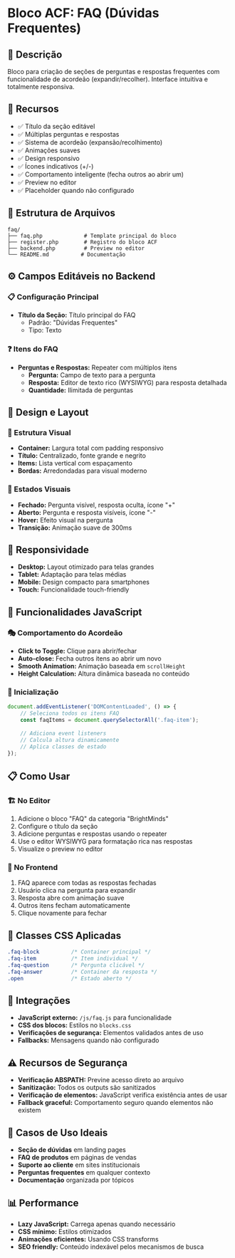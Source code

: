 # Bloco ACF: FAQ (Dúvidas Frequentes)

## 📝 Descrição
Bloco para criação de seções de perguntas e respostas frequentes com funcionalidade de acordeão (expandir/recolher). Interface intuitiva e totalmente responsiva.

## 🔧 Recursos
- ✅ Título da seção editável
- ✅ Múltiplas perguntas e respostas
- ✅ Sistema de acordeão (expansão/recolhimento)
- ✅ Animações suaves
- ✅ Design responsivo
- ✅ Ícones indicativos (+/-)
- ✅ Comportamento inteligente (fecha outros ao abrir um)
- ✅ Preview no editor
- ✅ Placeholder quando não configurado

## 📂 Estrutura de Arquivos
```
faq/
├── faq.php             # Template principal do bloco
├── register.php        # Registro do bloco ACF
├── backend.php         # Preview no editor
└── README.md          # Documentação
```

## ⚙️ Campos Editáveis no Backend

### 📋 Configuração Principal
- **Título da Seção:** Título principal do FAQ
  - Padrão: "Dúvidas Frequentes"
  - Tipo: Texto

### ❓ Itens do FAQ
- **Perguntas e Respostas:** Repeater com múltiplos itens
  - **Pergunta:** Campo de texto para a pergunta
  - **Resposta:** Editor de texto rico (WYSIWYG) para resposta detalhada
  - **Quantidade:** Ilimitada de perguntas

## 🎨 Design e Layout

### 📐 Estrutura Visual
- **Container:** Largura total com padding responsivo
- **Título:** Centralizado, fonte grande e negrito
- **Items:** Lista vertical com espaçamento
- **Bordas:** Arredondadas para visual moderno

### 🎯 Estados Visuais
- **Fechado:** Pergunta visível, resposta oculta, ícone "+"
- **Aberto:** Pergunta e resposta visíveis, ícone "-"
- **Hover:** Efeito visual na pergunta
- **Transição:** Animação suave de 300ms

## 📱 Responsividade
- **Desktop:** Layout otimizado para telas grandes
- **Tablet:** Adaptação para telas médias
- **Mobile:** Design compacto para smartphones
- **Touch:** Funcionalidade touch-friendly

## 🚀 Funcionalidades JavaScript

### 🎭 Comportamento do Acordeão
- **Click to Toggle:** Clique para abrir/fechar
- **Auto-close:** Fecha outros itens ao abrir um novo
- **Smooth Animation:** Animação baseada em `scrollHeight`
- **Height Calculation:** Altura dinâmica baseada no conteúdo

### 🔧 Inicialização
```javascript
document.addEventListener('DOMContentLoaded', () => {
    // Seleciona todos os itens FAQ
    const faqItems = document.querySelectorAll('.faq-item');
    
    // Adiciona event listeners
    // Calcula altura dinamicamente
    // Aplica classes de estado
});
```

## 📋 Como Usar

### 🏗️ No Editor
1. Adicione o bloco "FAQ" da categoria "BrightMinds"
2. Configure o título da seção
3. Adicione perguntas e respostas usando o repeater
4. Use o editor WYSIWYG para formatação rica nas respostas
5. Visualize o preview no editor

### 👀 No Frontend
1. FAQ aparece com todas as respostas fechadas
2. Usuário clica na pergunta para expandir
3. Resposta abre com animação suave
4. Outros itens fecham automaticamente
5. Clique novamente para fechar

## 🎨 Classes CSS Aplicadas
```css
.faq-block          /* Container principal */
.faq-item           /* Item individual */
.faq-question       /* Pergunta clicável */
.faq-answer         /* Container da resposta */
.open               /* Estado aberto */
```

## 🔗 Integrações
- **JavaScript externo:** `/js/faq.js` para funcionalidade
- **CSS dos blocos:** Estilos no `blocks.css`
- **Verificações de segurança:** Elementos validados antes de uso
- **Fallbacks:** Mensagens quando não configurado

## ⚠️ Recursos de Segurança
- **Verificação ABSPATH:** Previne acesso direto ao arquivo
- **Sanitização:** Todos os outputs são sanitizados
- **Verificação de elementos:** JavaScript verifica existência antes de usar
- **Fallback graceful:** Comportamento seguro quando elementos não existem

## 🎯 Casos de Uso Ideais
- **Seção de dúvidas** em landing pages
- **FAQ de produtos** em páginas de vendas
- **Suporte ao cliente** em sites institucionais
- **Perguntas frequentes** em qualquer contexto
- **Documentação** organizada por tópicos

## 📊 Performance
- **Lazy JavaScript:** Carrega apenas quando necessário
- **CSS mínimo:** Estilos otimizados
- **Animações eficientes:** Usando CSS transforms
- **SEO friendly:** Conteúdo indexável pelos mecanismos de busca
